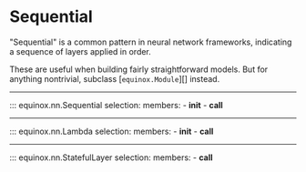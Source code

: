 # Sequential

"Sequential" is a common pattern in neural network frameworks, indicating a sequence of layers applied in order.

These are useful when building fairly straightforward models. But for anything nontrivial, subclass [`equinox.Module`][] instead.

---

::: equinox.nn.Sequential
    selection:
        members:
            - __init__
            - __call__

---

::: equinox.nn.Lambda
    selection:
        members:
            - __init__
            - __call__

---

::: equinox.nn.StatefulLayer
    selection:
        members:
            - __call__
